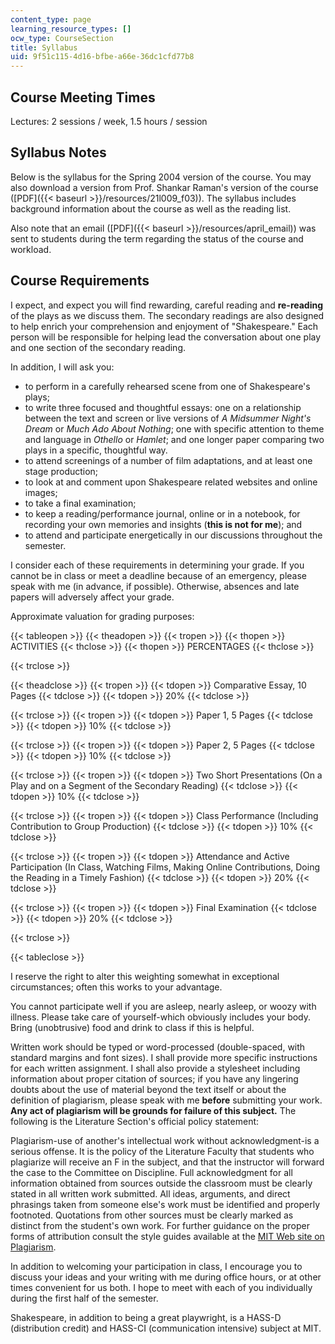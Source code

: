 ```yaml
---
content_type: page
learning_resource_types: []
ocw_type: CourseSection
title: Syllabus
uid: 9f51c115-4d16-bfbe-a66e-36dc1cfd77b8
---
```


Course Meeting Times
--------------------

Lectures: 2 sessions / week, 1.5 hours / session

Syllabus Notes
--------------

Below is the syllabus for the Spring 2004 version of the course. You may also download a version from Prof. Shankar Raman's version of the course ([PDF]({{< baseurl >}}/resources/21l009_f03)). The syllabus includes background information about the course as well as the reading list.

Also note that an email ([PDF]({{< baseurl >}}/resources/april_email)) was sent to students during the term regarding the status of the course and workload.

Course Requirements
-------------------

I expect, and expect you will find rewarding, careful reading and **re-reading** of the plays as we discuss them. The secondary readings are also designed to help enrich your comprehension and enjoyment of "Shakespeare." Each person will be responsible for helping lead the conversation about one play and one section of the secondary reading.

In addition, I will ask you:

*   to perform in a carefully rehearsed scene from one of Shakespeare's plays;
*   to write three focused and thoughtful essays: one on a relationship between the text and screen or live versions of _A Midsummer Night's Dream_ or _Much Ado About Nothing_; one with specific attention to theme and language in _Othello_ or _Hamlet_; and one longer paper comparing two plays in a specific, thoughtful way.
*   to attend screenings of a number of film adaptations, and at least one stage production;
*   to look at and comment upon Shakespeare related websites and online images;
*   to take a final examination;
*   to keep a reading/performance journal, online or in a notebook, for recording your own memories and insights (**this is not for me**); and
*   to attend and participate energetically in our discussions throughout the semester.

I consider each of these requirements in determining your grade. If you cannot be in class or meet a deadline because of an emergency, please speak with me (in advance, if possible). Otherwise, absences and late papers will adversely affect your grade.

Approximate valuation for grading purposes:

{{< tableopen >}}
{{< theadopen >}}
{{< tropen >}}
{{< thopen >}}
ACTIVITIES
{{< thclose >}}
{{< thopen >}}
PERCENTAGES
{{< thclose >}}

{{< trclose >}}

{{< theadclose >}}
{{< tropen >}}
{{< tdopen >}}
Comparative Essay, 10 Pages
{{< tdclose >}}
{{< tdopen >}}
20%
{{< tdclose >}}

{{< trclose >}}
{{< tropen >}}
{{< tdopen >}}
Paper 1, 5 Pages
{{< tdclose >}}
{{< tdopen >}}
10%
{{< tdclose >}}

{{< trclose >}}
{{< tropen >}}
{{< tdopen >}}
Paper 2, 5 Pages
{{< tdclose >}}
{{< tdopen >}}
10%
{{< tdclose >}}

{{< trclose >}}
{{< tropen >}}
{{< tdopen >}}
Two Short Presentations (On a Play and on a Segment of the Secondary Reading)
{{< tdclose >}}
{{< tdopen >}}
10%
{{< tdclose >}}

{{< trclose >}}
{{< tropen >}}
{{< tdopen >}}
Class Performance (Including Contribution to Group Production)
{{< tdclose >}}
{{< tdopen >}}
10%
{{< tdclose >}}

{{< trclose >}}
{{< tropen >}}
{{< tdopen >}}
Attendance and Active Participation (In Class, Watching Films, Making Online Contributions, Doing the Reading in a Timely Fashion)
{{< tdclose >}}
{{< tdopen >}}
20%
{{< tdclose >}}

{{< trclose >}}
{{< tropen >}}
{{< tdopen >}}
Final Examination
{{< tdclose >}}
{{< tdopen >}}
20%
{{< tdclose >}}

{{< trclose >}}

{{< tableclose >}}

I reserve the right to alter this weighting somewhat in exceptional circumstances; often this works to your advantage.

You cannot participate well if you are asleep, nearly asleep, or woozy with illness. Please take care of yourself-which obviously includes your body. Bring (unobtrusive) food and drink to class if this is helpful.

Written work should be typed or word-processed (double-spaced, with standard margins and font sizes). I shall provide more specific instructions for each written assignment. I shall also provide a stylesheet including information about proper citation of sources; if you have any lingering doubts about the use of material beyond the text itself or about the definition of plagiarism, please speak with me **before** submitting your work. **Any act of plagiarism will be grounds for failure of this subject.** The following is the Literature Section's official policy statement:

Plagiarism-use of another's intellectual work without acknowledgment-is a serious offense. It is the policy of the Literature Faculty that students who plagiarize will receive an F in the subject, and that the instructor will forward the case to the Committee on Discipline. Full acknowledgment for all information obtained from sources outside the classroom must be clearly stated in all written work submitted. All ideas, arguments, and direct phrasings taken from someone else's work must be identified and properly footnoted. Quotations from other sources must be clearly marked as distinct from the student's own work. For further guidance on the proper forms of attribution consult the style guides available at the [MIT Web site on Plagiarism](http://cmsw.mit.edu/writing-and-communication-center/avoiding-plagiarism/).

In addition to welcoming your participation in class, I encourage you to discuss your ideas and your writing with me during office hours, or at other times convenient for us both. I hope to meet with each of you individually during the first half of the semester.

Shakespeare, in addition to being a great playwright, is a HASS-D (distribution credit) and HASS-CI (communication intensive) subject at MIT.